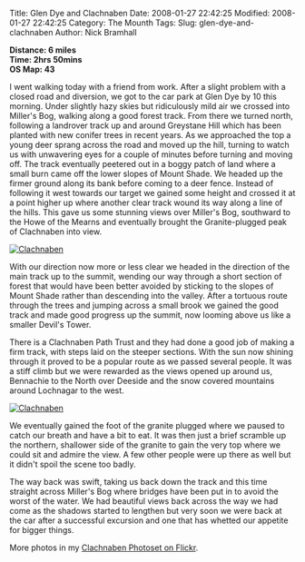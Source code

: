 Title: Glen Dye and Clachnaben
Date: 2008-01-27 22:42:25
Modified: 2008-01-27 22:42:25
Category: The Mounth
Tags: 
Slug: glen-dye-and-clachnaben
Author: Nick Bramhall

**Distance: 6 miles  
Time: 2hrs 50mins  
OS Map: 43**

I went walking today with a friend from work. After a slight problem with a closed road and diversion, we got to the car park at Glen Dye by 10 this morning. Under slightly hazy skies but ridiculously mild air we crossed into Miller's Bog, walking along a good forest track. From there we turned north, following a landrover track up and around Greystane Hill which has been planted with new conifer trees in recent years. As we approached the top a young deer sprang across the road and moved up the hill, turning to watch us with unwavering eyes for a couple of minutes before turning and moving off. The track eventually peetered out in a boggy patch of land where a small burn came off the lower slopes of Mount Shade. We headed up the firmer ground along its bank before coming to a deer fence. Instead of following it west towards our target we gained some height and crossed it at a point higher up where another clear track wound its way along a line of the hills. This gave us some stunning views over Miller's Bog, southward to the Howe of the Mearns and eventually brought the Granite-plugged peak of Clachnaben into view.

<!--more-->

[![Clachnaben](http://farm3.static.flickr.com/2022/2223249931_de6f0e7197_b.jpg)](http://www.flickr.com/photos/black_friction/2223249931/)

With our direction now more or less clear we headed in the direction of the main track up to the summit, wending our way through a short section of forest that would have been better avoided by sticking to the slopes of Mount Shade rather than descending into the valley. After a tortuous route through the trees and jumping across a small brook we gained the good track and made good progress up the summit, now looming above us like a smaller Devil's Tower.

There is a Clachnaben Path Trust and they had done a good job of making a firm track, with steps laid on the steeper sections. With the sun now shining through it proved to be a popular route as we passed several people. It was a stiff climb but we were rewarded as the views opened up around us, Bennachie to the North over Deeside and the snow covered mountains around Lochnagar to the west. 

[![Clachnaben](http://farm3.static.flickr.com/2141/2223273142_de0584764b_b.jpg)](http://www.flickr.com/photos/black_friction/2223273142/)

We eventually gained the foot of the granite plugged where we paused to catch our breath and have a bit to eat. It was then just a brief scramble up the northern, shallower side of the granite to gain the very top where we could sit and admire the view. A few other people were up there as well but it didn't spoil the scene too badly.

The way back was swift, taking us back down the track and this time straight across Miller's Bog where bridges have been put in to avoid the worst of the water. We had beautiful views back across the way we had come as the shadows started to lengthen but very soon we were back at the car after a successful excursion and one that has whetted our appetite for bigger things.

More photos in my [Clachnaben Photoset on Flickr](http://www.flickr.com/photos/black_friction/sets/72157603801573194/).
